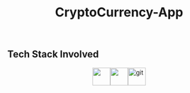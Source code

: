 <h1 align="center">CryptoCurrency-App</h1> <br>

## Tech Stack Involved

<div style="display: flex;justify-content: center;">
<a href=" https://azure.microsoft.com/en-us/" target="_blank"> <img src="https://www.vectorlogo.zone/logos/microsoft_azure/microsoft_azure-icon.svg" width="40" height="40"/> </a>
<a href="https://visualstudio.microsoft.com/" target="_blank"> <img src="https://www.vectorlogo.zone/logos/visualstudio_code/visualstudio_code-icon.svg" width="40" height="40"/> </a>
<a href="https://git-scm.com/" target="_blank"> <img src="https://www.vectorlogo.zone/logos/git-scm/git-scm-icon.svg" alt="git" width="40" height="40"/> </a>
